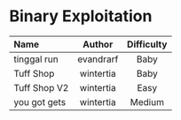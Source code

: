 # Binary Exploitation

| Name         |  Author   | Difficulty |
| :----------- | :-------: | :--------: |
| tinggal run  | evandrarf |    Baby    |
| Tuff Shop    | wintertia |    Baby    |
| Tuff Shop V2 | wintertia |    Easy    |
| you got gets | wintertia |    Medium  |
